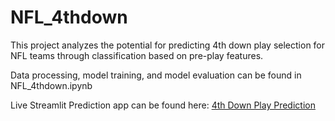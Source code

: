 # NFL_4thdown

This project analyzes the potential for predicting 4th down play selection for NFL teams through classification based on pre-play features.

Data processing, model training, and model evaluation can be found in NFL_4thdown.ipynb

Live Streamlit Prediction app can be found here: [4th Down Play Prediction](https://share.streamlit.io/shahv1057/nfl_4thdown/nfl_4thdown_streamlit.py)
